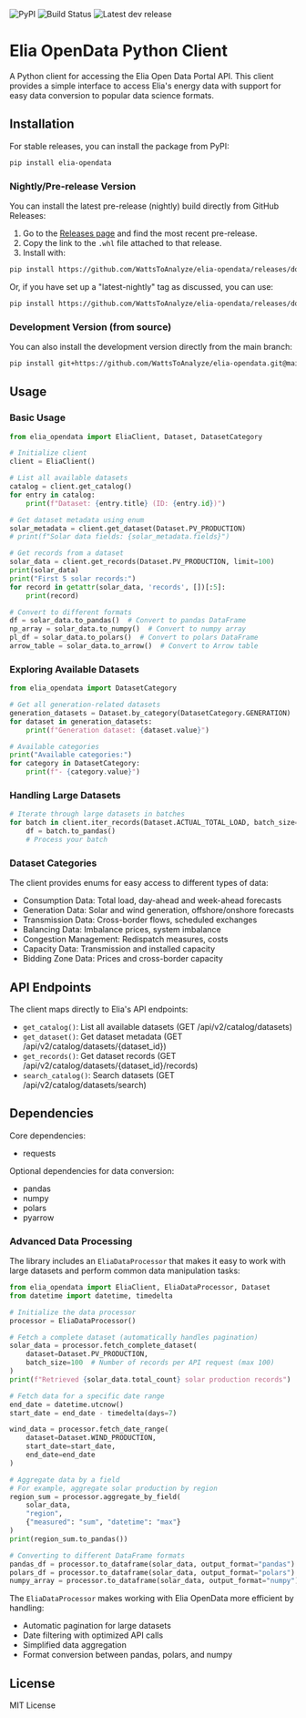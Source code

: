 ![PyPI](https://img.shields.io/pypi/v/elia-opendata?style=flat&color=blue&logo=pypi&logoColor=white)
![Build Status](https://github.com/WattsToAnalyze/elia-opendata/actions/workflows/python-publish.yml/badge.svg)
![Latest dev release](https://img.shields.io/github/v/release/WattsToAnalyze/elia-opendata?include_prereleases&sort=semver&label=dev%20release&color=orange)
<!-- ![License](https://img.shields.io/github/license/WattsToAnalyze/elia-opendata) -->
# Elia OpenData Python Client

A Python client for accessing the Elia Open Data Portal API. This client provides a simple interface to access Elia's energy data with support for easy data conversion to popular data science formats.

## Installation
For stable releases, you can install the package from PyPI:

```bash
pip install elia-opendata
```

### Nightly/Pre-release Version

You can install the latest pre-release (nightly) build directly from GitHub Releases:

1. Go to the [Releases page](https://github.com/WattsToAnalyze/elia-opendata/releases) and find the most recent pre-release.
2. Copy the link to the `.whl` file attached to that release.
3. Install with:

```bash
pip install https://github.com/WattsToAnalyze/elia-opendata/releases/download/<TAG>/<WHEEL_FILENAME>
```

Or, if you have set up a "latest-nightly" tag as discussed, you can use:

```bash
pip install https://github.com/WattsToAnalyze/elia-opendata/releases/download/latest-nightly/elia_opendata-latest.whl
```

### Development Version (from source)

You can also install the development version directly from the main branch:

```bash
pip install git+https://github.com/WattsToAnalyze/elia-opendata.git@main
```


## Usage

### Basic Usage

```python
from elia_opendata import EliaClient, Dataset, DatasetCategory

# Initialize client
client = EliaClient()

# List all available datasets
catalog = client.get_catalog()
for entry in catalog:
    print(f"Dataset: {entry.title} (ID: {entry.id})")

# Get dataset metadata using enum
solar_metadata = client.get_dataset(Dataset.PV_PRODUCTION)
# print(f"Solar data fields: {solar_metadata.fields}")

# Get records from a dataset
solar_data = client.get_records(Dataset.PV_PRODUCTION, limit=100)
print(solar_data)
print("First 5 solar records:")
for record in getattr(solar_data, 'records', [])[:5]:
    print(record)

# Convert to different formats
df = solar_data.to_pandas()  # Convert to pandas DataFrame
np_array = solar_data.to_numpy()  # Convert to numpy array
pl_df = solar_data.to_polars()  # Convert to polars DataFrame
arrow_table = solar_data.to_arrow()  # Convert to Arrow table
```

### Exploring Available Datasets

```python
from elia_opendata import DatasetCategory

# Get all generation-related datasets
generation_datasets = Dataset.by_category(DatasetCategory.GENERATION)
for dataset in generation_datasets:
    print(f"Generation dataset: {dataset.value}")

# Available categories
print("Available categories:")
for category in DatasetCategory:
    print(f"- {category.value}")
```

### Handling Large Datasets

```python
# Iterate through large datasets in batches
for batch in client.iter_records(Dataset.ACTUAL_TOTAL_LOAD, batch_size=1000):
    df = batch.to_pandas()
    # Process your batch
```

### Dataset Categories

The client provides enums for easy access to different types of data:

- Consumption Data: Total load, day-ahead and week-ahead forecasts
- Generation Data: Solar and wind generation, offshore/onshore forecasts
- Transmission Data: Cross-border flows, scheduled exchanges
- Balancing Data: Imbalance prices, system imbalance
- Congestion Management: Redispatch measures, costs
- Capacity Data: Transmission and installed capacity
- Bidding Zone Data: Prices and cross-border capacity

## API Endpoints

The client maps directly to Elia's API endpoints:

- `get_catalog()`: List all available datasets (GET /api/v2/catalog/datasets)
- `get_dataset()`: Get dataset metadata (GET /api/v2/catalog/datasets/{dataset_id})
- `get_records()`: Get dataset records (GET /api/v2/catalog/datasets/{dataset_id}/records)
- `search_catalog()`: Search datasets (GET /api/v2/catalog/datasets/search)

## Dependencies

Core dependencies:
- requests

Optional dependencies for data conversion:
- pandas
- numpy
- polars
- pyarrow

### Advanced Data Processing

The library includes an `EliaDataProcessor` that makes it easy to work with large datasets and perform common data manipulation tasks:

```python
from elia_opendata import EliaClient, EliaDataProcessor, Dataset
from datetime import datetime, timedelta

# Initialize the data processor
processor = EliaDataProcessor()

# Fetch a complete dataset (automatically handles pagination)
solar_data = processor.fetch_complete_dataset(
    dataset=Dataset.PV_PRODUCTION,
    batch_size=100  # Number of records per API request (max 100)
)
print(f"Retrieved {solar_data.total_count} solar production records")

# Fetch data for a specific date range
end_date = datetime.utcnow()
start_date = end_date - timedelta(days=7)

wind_data = processor.fetch_date_range(
    dataset=Dataset.WIND_PRODUCTION,
    start_date=start_date,
    end_date=end_date
)

# Aggregate data by a field
# For example, aggregate solar production by region
region_sum = processor.aggregate_by_field(
    solar_data,
    "region",
    {"measured": "sum", "datetime": "max"}
)
print(region_sum.to_pandas())

# Converting to different DataFrame formats
pandas_df = processor.to_dataframe(solar_data, output_format="pandas")
polars_df = processor.to_dataframe(solar_data, output_format="polars")
numpy_array = processor.to_dataframe(solar_data, output_format="numpy")
```

The `EliaDataProcessor` makes working with Elia OpenData more efficient by handling:
- Automatic pagination for large datasets
- Date filtering with optimized API calls
- Simplified data aggregation
- Format conversion between pandas, polars, and numpy

## License

MIT License
